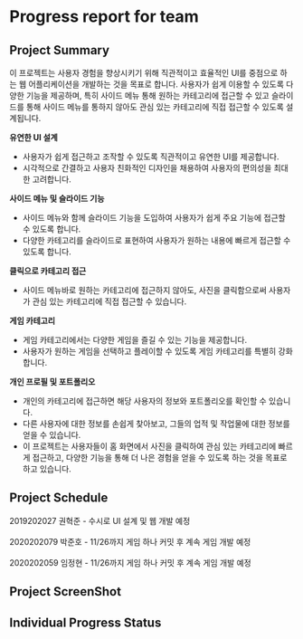 # Progress report for team

## Project Summary
이 프로젝트는 사용자 경험을 향상시키기 위해 직관적이고 효율적인 UI를 중점으로 하는 웹 어플리케이션을 개발하는 것을 목표로 합니다. 사용자가 쉽게 이용할 수 있도록 다양한 기능을 제공하며, 특히 사이드 메뉴 통해 원하는 카테고리에 접근할 수 있고 슬라이드를 통해 사이드 메뉴를 통하지 않아도 관심 있는 카테고리에 직접 접근할 수 있도록 설계됩니다.

__유연한 UI 설계__

<ul>
    <li>사용자가 쉽게 접근하고 조작할 수 있도록 직관적이고 유연한 UI를 제공합니다.</li>
    <li>시각적으로 간결하고 사용자 친화적인 디자인을 채용하여 사용자의 편의성을 최대한 고려합니다.</li>
</ul> 

__사이드 메뉴 및 슬라이드 기능__

<ul>
    <li>사이드 메뉴와 함께 슬라이드 기능을 도입하여 사용자가 쉽게 주요 기능에 접근할 수 있도록 합니다.</li>
    <li>다양한 카테고리를 슬라이드로 표현하여 사용자가 원하는 내용에 빠르게 접근할 수 있도록 합니다.</li>
</ul>

__클릭으로 카테고리 접근__

<ul>
    <li>사이드 메뉴바로 원하는 카테고리에 접근하지 않아도, 사진을 클릭함으로써 사용자가 관심 있는 카테고리에 직접 접근할 수 있습니다.</li>    
</ul>    

__게임 카테고리__

<ul>
    <li>게임 카테고리에서는 다양한 게임을 즐길 수 있는 기능을 제공합니다.</li>
    <li>사용자가 원하는 게임을 선택하고 플레이할 수 있도록 게임 카테고리를 특별히 강화합니다.</li>
</ul>

__개인 프로필 및 포트폴리오__

<ul>
    <li>개인의 카테고리에 접근하면 해당 사용자의 정보와 포트폴리오를 확인할 수 있습니다.</li>
    <li>다른 사용자에 대한 정보를 손쉽게 찾아보고, 그들의 업적 및 작업물에 대한 정보를 얻을 수 있습니다.</li>
    <li>이 프로젝트는 사용자들이 홈 화면에서 사진을 클릭하여 관심 있는 카테고리에 빠르게 접근하고, 다양한 기능을 통해 더 나은 경험을 얻을 수 있도록 하는 것을 목표로 하고 있습니다.</li>
</ul>

## Project Schedule
2019202027 권혁준 - 수시로 UI 설계 및 웹 개발 예정<br/>  
2020202079 박준호 - 11/26까지 게임 하나 커밋 후 계속 게임 개발 예정<br/>  
2020202059 임정현 - 11/26까지 게임 하나 커밋 후 계속 게임 개발 예정
## Project ScreenShot

## Individual Progress Status
